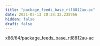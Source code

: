 ```yaml
---
title: "package_feeds_base_rtl8812au-ac"
date: 2021-05-13 20:38:32.235966
hidden: false
draft: false
---
```


x86/64/package_feeds_base_rtl8812au-ac

